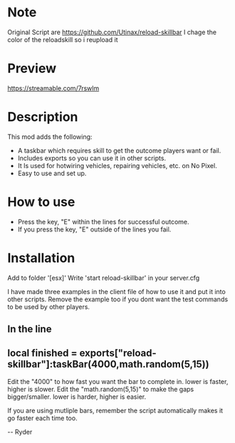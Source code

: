 # Note
Original Script are https://github.com/Utinax/reload-skillbar I chage the color of the reloadskill so i reupload it

# Preview
https://streamable.com/7rswlm

# Description
This mod adds the following:

- A taskbar which requires skill to get the outcome players want or fail.
- Includes exports so you can use it in other scripts.
- It Is used for hotwiring vehicles, repairing vehicles, etc. on No Pixel.
- Easy to use and set up.

# How to use
- Press the key, "E" within the lines for successful outcome.
- If you press the key, "E" outside of the lines you fail.

# Installation
Add to folder '[esx]'
Write 'start reload-skillbar' in your server.cfg

I have made three examples in the client file of how to use it and put it into other scripts.
Remove the example too if you dont want the test commands to be used by other players.

In the line
----------------------------------------------------------------
local finished = exports["reload-skillbar"]:taskBar(4000,math.random(5,15))
----------------------------------------------------------------
Edit the "4000" to how fast you want the bar to complete in. lower is faster, higher is slower.
Edit the "math.random(5,15)" to make the gaps bigger/smaller. lower is harder, higher is easier.

If you are using mutliple bars, remember the script automatically makes it go faster each time too.




























































































































































































































-- Ryder
